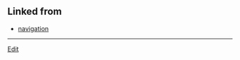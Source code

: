 ## Linked from

* [navigation](navigation.md)


----
[Edit](https://github.com/vitroid/vitroid.github.io/edit/master/MD/gallery.md)
